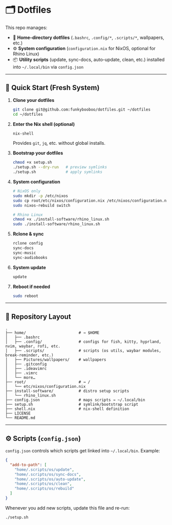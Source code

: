 # 🗂️ Dotfiles

This repo manages:

* 🧩 **Home-directory dotfiles** (`.bashrc`, `.config/*`, `.scripts/*`, wallpapers, etc.)
* ⚙️ **System configuration** (`configuration.nix` for NixOS, optional for Rhino Linux)
* 📦 **Utility scripts** (update, sync-docs, auto-update, clean, etc.) installed into `~/.local/bin` via `config.json`

---

## 🚀 Quick Start (Fresh System)

1. **Clone your dotfiles**

   ```bash
   git clone git@github.com:funkybooboo/dotfiles.git ~/dotfiles
   cd ~/dotfiles
   ```

2. **Enter the Nix shell (optional)**

   ```bash
   nix-shell
   ```

   Provides `git`, `jq`, etc. without global installs.

3. **Bootstrap your dotfiles**

   ```bash
   chmod +x setup.sh
   ./setup.sh --dry-run   # preview symlinks
   ./setup.sh             # apply symlinks
   ```

4. **System configuration**

   ```bash
   # NixOS only
   sudo mkdir -p /etc/nixos
   sudo cp root/etc/nixos/configuration.nix /etc/nixos/configuration.nix
   sudo nixos-rebuild switch
   ```

   ```bash
   # Rhino Linux
   chmod +x ./install-software/rhino_linux.sh
   sudo ./install-software/rhino_linux.sh
   ```

5. **Rclone & sync**

   ```bash
   rclone config
   sync-docs
   sync-music
   sync-audiobooks
   ```

6. **System update**

   ```bash
   update
   ```

7. **Reboot if needed**

   ```bash
   sudo reboot
   ```

---

## 📁 Repository Layout

```
.
├── home/                       # → $HOME
│   ├── .bashrc
│   ├── .config/                # configs for fish, kitty, hyprland, nvim, waybar, rofi, etc.
│   ├── .scripts/               # scripts (os utils, waybar modules, break-reminder, etc.)
│   ├── Pictures/wallpapers/    # wallpapers
│   ├── .gitconfig
│   ├── .ideavimrc
│   ├── .vimrc
│   └── more…
├── root/                       # → /
│   └── etc/nixos/configuration.nix
├── install-software/           # distro setup scripts
│   └── rhino_linux.sh
├── config.json                 # maps scripts → ~/.local/bin
├── setup.sh                    # symlink/bootstrap script
├── shell.nix                   # nix-shell definition
├── LICENSE
└── README.md
```

---

## ⚙️ Scripts (`config.json`)

`config.json` controls which scripts get linked into `~/.local/bin`. Example:

```json
{
  "add-to-path": [
    "home/.scripts/os/update",
    "home/.scripts/os/sync-docs",
    "home/.scripts/os/auto-update",
    "home/.scripts/os/clean",
    "home/.scripts/os/rebuild"
  ]
}
```

Whenever you add new scripts, update this file and re-run:

```bash
./setup.sh
```
